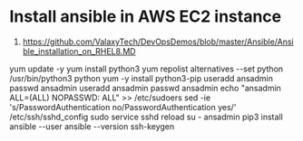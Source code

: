 # Install ansible in AWS EC2 instance
1. https://github.com/ValaxyTech/DevOpsDemos/blob/master/Ansible/Ansible_installation_on_RHEL8.MD

yum update -y
yum install python3
yum repolist
alternatives --set python /usr/bin/python3
python
yum -y install python3-pip
useradd ansadmin
passwd ansadmin
useradd ansadmin
passwd ansadmin
echo "ansadmin ALL=(ALL) NOPASSWD: ALL" >> /etc/sudoers
sed -ie 's/PasswordAuthentication no/PasswordAuthentication yes/' /etc/ssh/sshd_config
sudo service sshd reload
su - ansadmin
  pip3 install ansible --user
  ansible --version
  ssh-keygen
  
